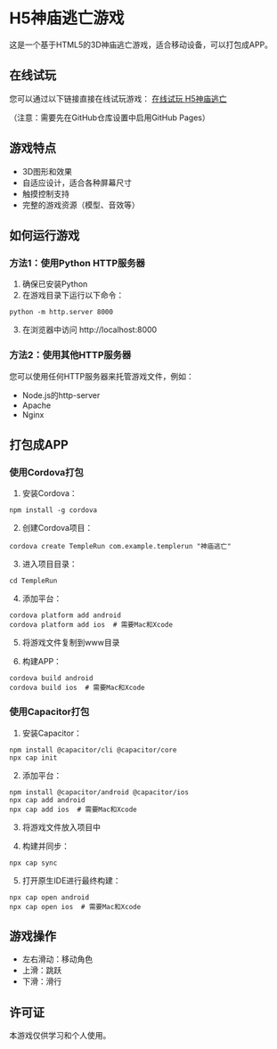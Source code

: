 # H5神庙逃亡游戏

这是一个基于HTML5的3D神庙逃亡游戏，适合移动设备，可以打包成APP。

## 在线试玩

您可以通过以下链接直接在线试玩游戏：
[在线试玩 H5神庙逃亡](https://q1706188538.github.io/taowang)

（注意：需要先在GitHub仓库设置中启用GitHub Pages）

## 游戏特点

- 3D图形和效果
- 自适应设计，适合各种屏幕尺寸
- 触摸控制支持
- 完整的游戏资源（模型、音效等）

## 如何运行游戏

### 方法1：使用Python HTTP服务器

1. 确保已安装Python
2. 在游戏目录下运行以下命令：

```
python -m http.server 8000
```

3. 在浏览器中访问 http://localhost:8000

### 方法2：使用其他HTTP服务器

您可以使用任何HTTP服务器来托管游戏文件，例如：

- Node.js的http-server
- Apache
- Nginx

## 打包成APP

### 使用Cordova打包

1. 安装Cordova：

```
npm install -g cordova
```

2. 创建Cordova项目：

```
cordova create TempleRun com.example.templerun "神庙逃亡"
```

3. 进入项目目录：

```
cd TempleRun
```

4. 添加平台：

```
cordova platform add android
cordova platform add ios  # 需要Mac和Xcode
```

5. 将游戏文件复制到www目录

6. 构建APP：

```
cordova build android
cordova build ios  # 需要Mac和Xcode
```

### 使用Capacitor打包

1. 安装Capacitor：

```
npm install @capacitor/cli @capacitor/core
npx cap init
```

2. 添加平台：

```
npm install @capacitor/android @capacitor/ios
npx cap add android
npx cap add ios  # 需要Mac和Xcode
```

3. 将游戏文件放入项目中

4. 构建并同步：

```
npx cap sync
```

5. 打开原生IDE进行最终构建：

```
npx cap open android
npx cap open ios  # 需要Mac和Xcode
```

## 游戏操作

- 左右滑动：移动角色
- 上滑：跳跃
- 下滑：滑行

## 许可证

本游戏仅供学习和个人使用。

